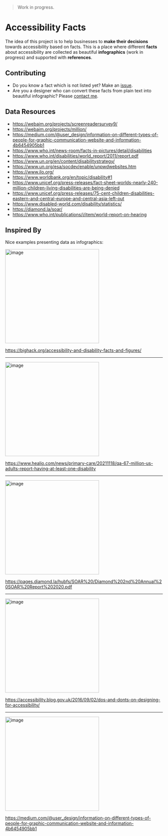 > Work in progress.

# Accessibility Facts

The idea of this project is to help businesses to **make their decisions** towards accessibility based on facts. This is a place where different **facts** about accessibility are collected as beautiful **infographics** (work in progress) and supported with **references**.

## Contributing

- Do you know a fact which is not listed yet? Make an [issue](https://github.com/sergeicodes/a11yfacts/issues/new).
- Are you a designer who can convert these facts from plain text into beautiful infographic? Please [contact me](https://twitter.com/_sergeikriger).

## Data Resources

- https://webaim.org/projects/screenreadersurvey9/
- https://webaim.org/projects/million/
- https://medium.com/@user_design/information-on-different-types-of-people-for-graphic-communication-website-and-information-4b6454905bb1
- https://www.who.int/news-room/facts-in-pictures/detail/disabilities
- https://www.who.int/disabilities/world_report/2011/report.pdf
- https://www.un.org/en/content/disabilitystrategy/
- https://www.un.org/esa/socdev/enable/unpwdwebsites.htm
- https://www.ilo.org/
- https://www.worldbank.org/en/topic/disability#1
- https://www.unicef.org/press-releases/fact-sheet-worlds-nearly-240-million-children-living-disabilities-are-being-denied
- https://www.unicef.org/press-releases/75-cent-children-disabilities-eastern-and-central-europe-and-central-asia-left-out
- https://www.disabled-world.com/disability/statistics/
- https://diamond.la/soar/
- https://www.who.int/publications/i/item/world-report-on-hearing

## Inspired By

Nice examples presenting data as infographics:

<img width="300" alt="image" src="https://user-images.githubusercontent.com/10166916/144743852-3817109f-76c4-425a-9ec6-4abe30d399e8.png">

https://bighack.org/accessibility-and-disability-facts-and-figures/

---

<img width="300" alt="image" src="https://user-images.githubusercontent.com/10166916/144743922-440def72-3708-4053-acba-8b8195a981de.png">

https://www.healio.com/news/primary-care/20211118/qa-67-million-us-adults-report-having-at-least-one-disability

---

<img width="300" alt="image" src="https://user-images.githubusercontent.com/10166916/144744605-1a2e7304-5bf2-47c8-ba10-bc324cd6c49e.png">

https://pages.diamond.la/hubfs/SOAR%20/Diamond%202nd%20Annual%20SOAR%20Report%202020.pdf

---

<img width="300" alt="image" src="https://user-images.githubusercontent.com/10166916/144744784-6c282d2d-33c8-43db-b7bd-302e5db8b5df.png">

https://accessibility.blog.gov.uk/2016/09/02/dos-and-donts-on-designing-for-accessibility/

---

<img width="300" alt="image" src="https://user-images.githubusercontent.com/10166916/144743685-a464783a-06dc-4ac6-9f2c-e7c1d0d4dd11.png">

https://medium.com/@user_design/information-on-different-types-of-people-for-graphic-communication-website-and-information-4b6454905bb1
